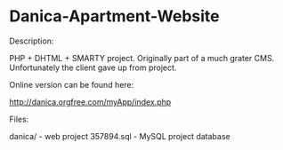 # Danica-Apartment-Website

Description:

PHP + DHTML + SMARTY project. Originally part of a much grater CMS. Unfortunately the client gave up from project.

Online version can be found here:

http://danica.orgfree.com/myApp/index.php

Files:

danica/ - web project
357894.sql - MySQL project database